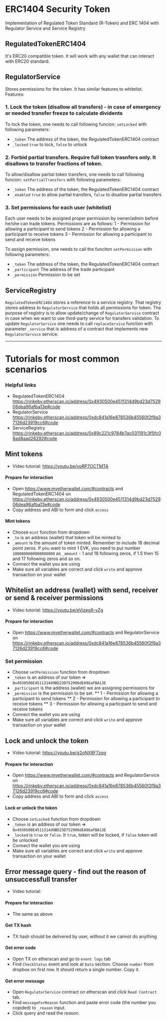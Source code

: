 # ERC1404 Security Token
Implementation of Regulated Token Standard (R-Token) and ERC 1404 with Regulator Service and Service Registry

## RegulatedTokenERC1404
It's ERC20 compatible token. It will work with any wallet that can interact with ERC20 standard.

## RegulatorService
Stores permissions for the token. It has similar features to whitelist. 
Features:
### 1. Lock the token (disallow all transfers) - in case of emergency or needed transfer freeze to calculate dividents
To lock the token, one needs to call following funcion:
`setLocked` with following parameters:
* `_token` The address of the token, the RegulatedTokenERC1404 contract
* `_locked` `true` to lock, `false` to unlock

### 2. Forbid partial transfers. Require full token trasnfers only. It disallows to transfer fractions of token.
To allow/disallow partial token transfers, one needs to call following funcion:
`setPartialTransfers` with following parameters:
* `_token` The address of the token, the RegulatedTokenERC1404 contract
* `_enabled` `true` to allow partial transfers, `false` to disallow partial transfers

### 3. Set permissions for each user (whitelist)
Each user needs to be assigned proper permission by owner/admin before he/she can trade tokens. Permissions are as follows:
1 - Permission for allowing a participant to send tokens
2 - Permission for allowing a participant to receive tokens
3 - Permission for allowing a participant to send and receive tokens

To assign permission, one needs to call the funciton `setPermission` with following parameters:
* `_token` The address of the token, the RegulatedTokenERC1404 contract
* `_participant` The address of the trade participant
* `_permission` Permission to be set

## ServiceRegistry
`RegulatedTokenERC1404` stores a reference to a service registry. That registry stores address to `RegulatorService` that holds all permissions for token. The purpose of registry is to allow update/change of `RegulatorService` contract in case when we want to use third-party service for transfers validation.
To update `RegulatorService` one needs to call `replaceService` function with parameter `_service` that is address of a contract that implements new `RegulatorService` service.

-----------------

# Tutorials for most common scenarios
### Helpful links
* RegulatedTokenERC1404 https://rinkeby.etherscan.io/address/0x4930500e4511314d9bd23d752906dea96afba13e#code
* RegulatorService https://rinkeby.etherscan.io/address/0xdc841a16e878536b45560f2f9a37126d23919cc6#code
* ServiceRegistry https://rinkeby.etherscan.io/address/0x89c221c9784b7ac031191c3f5fc08ad8aad26292#code

## Mint tokens
* Video tutorial: https://youtu.be/voRP7OCTMTA
#### Prepare for interaction
* Open https://www.myetherwallet.com/#contracts and RegulatedTokenERC1404 on https://rinkeby.etherscan.io/address/0x4930500e4511314d9bd23d752906dea96afba13e#code
* Copy address and ABI to form and click `access`
#### Mint tokens
* Choose `mint` function from dropdown
* `_to` is an address (wallet) that token will be minted to
* `_amount` is the amount of token minted. Remember to include 18 decimal point zeros. If you want to mint 1 EVK, you need to put number `1000000000000000000` as `_amount` - 1 and 18 following zeros, if 1.5 then 15 and 17 following zeros and so on.
* Connect the wallet you are using
* Make sure all variables are correct and click `write` and approve transaction on your wallet
## Whitelist an address (wallet) with send, receiver or send & receiver permissions
* Video tutorial: https://youtu.be/eVizeg9-vZg
#### Prepare for interaction
* Open https://www.myetherwallet.com/#contracts and RegulatorService on https://rinkeby.etherscan.io/address/0xdc841a16e878536b45560f2f9a37126d23919cc6#code
### Set permission
* Choose `setPermission` function from dropdown
* `_token` is an address of our token => `0x4930500E4511314d9BD23D752906dEA96aFBA13E`
* `_participant` is the address (wallet) we are assigning permissions for
* `_permission` is the permission to be set.
** 1 - Permission for allowing a participant to send tokens
** 2 - Permission for allowing a participant to receive tokens
** 3 - Permission for allowing a participant to send and receive tokens
* Connect the wallet you are using
* Make sure all variables are correct and click `write` and approve transaction on your wallet
## Lock and unlock the token
* Video tutorial: https://youtu.be/g2oNX8F7zqg
#### Prepare for interaction
* Open https://www.myetherwallet.com/#contracts and RegulatorService on https://rinkeby.etherscan.io/address/0xdc841a16e878536b45560f2f9a37126d23919cc6#code
* Copy address and ABI to form and click `access`
#### Lock or unlock the token
* Choose `setLocked` function from dropdown
* `_token` is an address of our token => `0x4930500E4511314d9BD23D752906dEA96aFBA13E`
* `_locked` is `true` or `false`. It `true`, token will be locked, if `false` token will be unlocked
* Connect the wallet you are using
* Make sure all variables are correct and click `write` and approve transaction on your wallet
## Error message query - find out the reason of unsuccessfull transfer
* Video tutorial: 
#### Prepare for interaction
* The same as above
#### Get TX hash
* TX hash should be delivered by user, without it we cannot do anything
#### Get error code
* Open TX on etherscan and go to `event logs` tab
* Find `CheckStatus` event and look at `Data` section. Choose `number` from dropbox on first row. It should return a single number. Copy it.
#### Get error message
* Open `RegulatorService` contract on etherscan and click `Read Contract` tab.
* Find `messageForReason` function and paste error code (the number you copided) to `_reason` input.
* Click query and read the reason.
